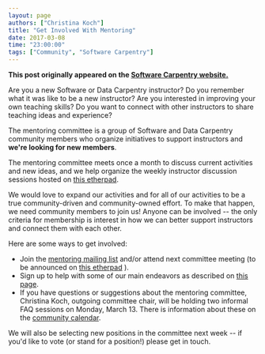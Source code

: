 ```yaml
---
layout: page
authors: ["Christina Koch"]
title: "Get Involved With Mentoring"
date: 2017-03-08
time: "23:00:00"
tags: ["Community", "Software Carpentry"]
---
```


<p><b>This post originally appeared on the <a href="https://software-carpentry.org/">Software Carpentry website.</a></b></p>

Are you a new Software or Data Carpentry instructor?  Do you 
remember what it was like to be a new instructor?  Are you 
interested in improving your own teaching skills?  Do you want to connect 
with other instructors to share teaching ideas and experience?

The mentoring committee is a group of Software and Data Carpentry 
community members who organize initiatives to support instructors and 
**we're looking for new members**.

The mentoring committee meets once a month to discuss current activities and 
new ideas, and we help organize the weekly instructor discussion 
sessions hosted on [this etherpad](http://pad.software-carpentry.org/instructor-discussion).  

We would love to expand our activities and for all of our activities 
to be a true community-driven and community-owned effort.  To make 
that happen, we need community members to join us!  Anyone can be 
involved -- the only criteria for membership is interest in how we can 
better support instructors and connect them with each other.  

Here are some ways to get involved: 

- Join the [mentoring mailing list](http://lists.software-carpentry.org/listinfo/mentoring) 
and/or attend next committee meeting (to be announced 
on [this etherpad](http://pad.software-carpentry.org/scf-mentoring) ). 
- Sign up to help with some of our main endeavors as described on 
[this page](https://github.com/swcarpentry/board/blob/master/subcommittees/mentoring/README.md).  
- If you have questions or suggestions about the mentoring committee, 
Christina Koch, outgoing committee chair, will be 
holding two informal FAQ sessions on Monday, March 13.  There is information 
about these on the [community calendar](https://software-carpentry.org/join/).  

We will also be selecting new positions in the committee next week -- if you'd like 
to vote (or stand for a position!) please get in touch.  